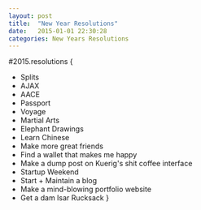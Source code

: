 ```yaml
---
layout: post
title:  "New Year Resolutions"
date:   2015-01-01 22:30:28
categories: New Years Resolutions
---
```


#2015.resolutions {
- Splits
- AJAX
- AACE
- Passport
- Voyage
- Martial Arts
- Elephant Drawings
- Learn Chinese
- Make more great friends
- Find a wallet that makes me happy
- Make a dump post on Kuerig's shit coffee interface
- Startup Weekend
- Start + Maintain a blog
- Make a mind-blowing portfolio website
- Get a dam Isar Rucksack
}




